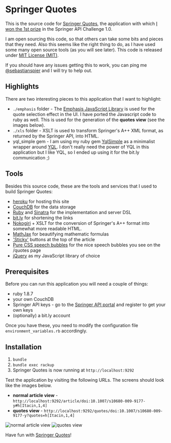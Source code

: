 # Springer Quotes

This is the source code for [Springer Quotes][sq], the application with which [I won the 1st prize][challenge] in the Springer API Challenge 1.0.

I am open sourcing this code, so that others can take some bits and pieces that they need. Also this seems like the right thing to do, as I have used some many open source tools (as you will see later). This code is released under [MIT License (MIT)](http://spier.mit-license.org/).

If you should have any issues getting this to work, you can ping me [@sebastianspier][@seb] and I will try to help out.

## Highlights

There are two interesting pieces to this application that I want to highlight:

* `./emphasis` folder - The [Emphasis JavaScript Library](https://github.com/NYTimes/Emphasis) is used for the quote selection effect in the UI. I have ported the Javascript code to ruby as well. This is used for the generation of the **quotes view** (see the images below). 
* `./xls` folder - XSLT is used to transform Springer's A++ XML format, as returned by the Springer API, into HTML. 
* yql_simple gem - I am using my ruby gem [YqlSimple](https://github.com/spier/gem_yql_simple) as a minimalist wrapper around [YQL][yql]. I don't really need the power of YQL in this application but I like YQL, so I ended up using it for the bit.ly communication ;)

## Tools

Besides this source code, these are the tools and services that I used to build Springer Quotes:
	
<ul>
	<li><a href="http://heroku.com">heroku</a> for hosting this site</li>	
	<li><a href="http://couchone.com">CouchDB</a> for the data storage</li>	
	<li><a href="http://www.ruby-lang.org/en/">Ruby</a> and <a href="http://www.sinatrarb.com/">Sinatra</a> for the implementation and server DSL</li>	
	<li><a href="http://bit.ly">bit.ly</a> for shortening the links</li>	
	<li><a href="http://nokogiri.org/">Nokogiri</a> + XSLT for the conversion of Springer's A++ format into somewhat more readable HTML.</li>
	<li><a href="http://www.mathjax.org">MathJax</a> for beautifying mathematic formulas</li>
	<li><a href="http://imakewebthings.github.com/jquery-waypoints/sticky-elements/">'Sticky'</a> buttons at the top of the article</li>	
	<li><a href="http://nicolasgallagher.com/pure-css-speech-bubbles/">Pure CSS speech bubbles</a> for the nice speech bubbles you see on the /quotes page</li>
	<li><a href="http://jquery.com">jQuery</a> as my JavaScript library of choice</a></li>
</ul>

## Prerequisites 

Before you can run this application you will need a couple of things:

- ruby 1.8.7
- your own CouchDB
- Springer API keys - go to the [Springer API portal](http://dev.springer.com) and register to get your own keys
- (optionally) a bit.ly account 

Once you have these, you need to modify the configuration file `environment_variables.rb` accordingly.

## Installation

1. `bundle`
1. `bundle exec rackup`
1. Springer Quotes is now running at `http://localhost:9292`

Test the application by visiting the following URLs. The screens should look like the images below.

- **normal article view** - `http://localhost:9292/article/doi:10.1007/s10680-009-9177-y#h[Itacin,1,4]` 
- **quotes view** - `http://localhost:9292/quotes/doi:10.1007/s10680-009-9177-y?quotes=h[Itacin,1,4]`

![normal article view](https://github.com/spier/springerquotes/raw/master/example_images/normal_article_view.png "Normal article view") 
![quotes view](https://github.com/spier/springerquotes/raw/master/example_images/quotes_view.png "Quotes view") 

Have fun with [Springer Quotes][sq]!

[@seb]: https://twitter.com/#!/sebastianspier
[challenge]: http://spier.hu/2011/07/i-won-the-springer-api-challenge-1.0/
[sq]: http://springerquotes.heroku.com
[yql]: http://developer.yahoo.com/yql